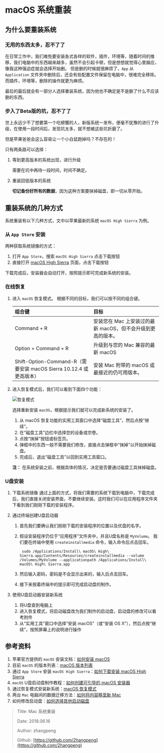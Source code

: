 # macOS 系统重装

## 为什么要重装系统

### 无用的东西太多，忍不了了

在日常工作中，我们难免要安装各式各样的软件，插件，环境等，随着时间的推移，我们电脑中的东西越来越多，虽然不会引起卡顿，但是想想就觉得心里膈应，像我这种强迫症就会选择开始删。 但是删的时候就很麻烦了，`App` 从 `Application` 文件夹中删除后，还会有些配置文件保留在电脑中，很难完全移除。而插件，环境等，删除的操作就更为麻烦。

最后的最后就会有一部分人选择重装系统，因为他也不确定是不是删了什么不应该删的东西。

### 步入了Beta版的坑，忍不了了

世上永远少不了想要第一个吃螃蟹的人，新版系统一发布，便毫不犹豫的进行了升级，在使用一段时间后，发现坑太多，就不想被这些坑折磨了。

但是苹果爸爸会这么容易让一个小白鼠跑掉吗？不存在的！

只有两条路可以选择：

1. 等到更高版本的系统出现，进行升级

   需要在坑中再待一段时间，时间不确定。

2. 重装回低版本的系统

   **切记备份好所有的数据**，因为这种方案要抹掉磁盘，即一切从零开始。

## 重装系统的几种方式

系统重装有以下几种方式，文中以苹果最新的系统 `macOS High Sierra` 为例。

### 从 `App Store` 安装

两种获取系统镜像的方式：

1. 打开 `App Store`，搜索 `macOS High Sierra` 点击下载按钮
2. 直接打开 [macOS High Sierra](https://search.itunes.apple.com/WebObjects/MZContentLink.woa/wa/link?mt=11&path=mac%2fmacoshighsierra) 页面，点击下载按钮

下载完成后，安装器会自动打开，按照提示即可完成新系统的安装。

### 在线恢复

1. 进入 `macOS` 恢复模式。
    根据不同的目标，我们可以按不同的组合键。

    | 组合键                                                       | 目标                                                        |
    | :----------------------------------------------------------- | :---------------------------------------------------------- |
    | Command + R                                                  | 安装您在 Mac 上安装过的最新 macOS，但不会升级到更高的版本。 |
    | Option + Command + R                                         | 升级到与您的 Mac 兼容的最新 macOS                           |
    | Shift-Option-Command-R（需要安装 macOS Sierra 10.12.4 或更高版本） | 安装 Mac 附带的 macOS 或最接近的仍可用版本。                |

2. 进入恢复模式后，我们可以看到下面四个功能：

    ![&#x6062;&#x590D;&#x6A21;&#x5F0F;](https://p3-juejin.byteimg.com/tos-cn-i-k3u1fbpfcp/d0d87aacfd674425a6a892f90e42f795~tplv-k3u1fbpfcp-zoom-1.image)

    选择重新安装 `macOS`，根据提示我们就可以完成新系统的安装了。

    1. 从 macOS 恢复功能的实用工具窗口中选择“磁盘工具”，然后点按“继续”。
    2. 在“磁盘工具”边栏中选择您的设备或宗卷。
    3. 点按“抹掉”按钮或标签页。
    4. 弹框中的东西一般不需要我们修改，直接点击弹框中“抹掉”以开始抹掉磁盘。
    5. 完成后，退出“磁盘工具”以回到实用工具窗口。

    **注：** 在系统安装之前，根据具体的情况，决定是否要通过磁盘工具抹掉磁盘。

### U盘安装

1. 下载系统镜像 通过上面的方式，将我们需要的系统下载到电脑中，下载完成后，我们直接关闭安装界面，不要继续安装。这时我们可以在应用程序文件夹下看到我们刚刚下载的安装程序。
2. 通过终端创建U盘启动器
    1. 首先我们要确认我们刚刚下载的安装程序的位置以及优盘的名字。
    2. 假设安装程序仍位于“应用程序”文件夹中，并且U盘名称是 `MyVolume`。 我们要在终端中使用 `createinstallmedia` 命令，输入命令后点击回车。

       ```text
        sudo /Applications/Install\ macOS\ High\ Sierra.app/Contents/Resources/createinstallmedia --volume /Volumes/MyVolume --applicationpath /Applications/Install\ macOS\ High\ Sierra.app
       ```

   3. 然后输入密码，密码是不会显示出来的，输入后点击回车。
   4. 接下来按着终端中的提示即可完成启动盘的制作。

3. 使用U盘启动器安装新系统
    1. 将U盘查到电脑上
    2. 进入恢复模式，将启动磁盘改为我们制作的启动盘，启动盘的修改可以看考附件
    3. 从“实用工具”窗口中选择“安装 macOS”（或“安装 OS X”），然后点按“继续”，按照屏幕上的说明进行操作

## 参考资料

1. 苹果官方提供的 `macOS` 安装文档：[如何安装 macOS](https://support.apple.com/zh-cn/HT204904)
2. 目前 `macOS` 的版本列表：[macOS 版本列表](https://support.apple.com/zh-cn/HT201686)
3. 通过 `App Store` 安装 `macOS High Sierra`：[如何下载安装 macOS High Sierra](https://support.apple.com/zh-cn/HT201475#appstore)
4. `macOS` U盘启动盘制作教程：[如何创建可引导的 macOS 安装器](https://support.apple.com/zh-cn/HT201372)
5. 通过恢复模式安装新系统：[macOS 恢复模式](https://support.apple.com/zh-cn/HT201314)
6. 两台 `Mac` 电脑间的数据迁移方法：[如何将内容移至新 Mac](https://support.apple.com/zh-cn/HT204350)
7. 如何修改启动盘：[如何选择其他启动磁盘](https://support.apple.com/zh-cn/HT202796)


> Title: Mac 系统重装
>
> Date: 2018.06.16
>
> Author: zhangpeng
>
> Github: [https://github.com/2hangpeng](https://github.com/2hangpeng)


